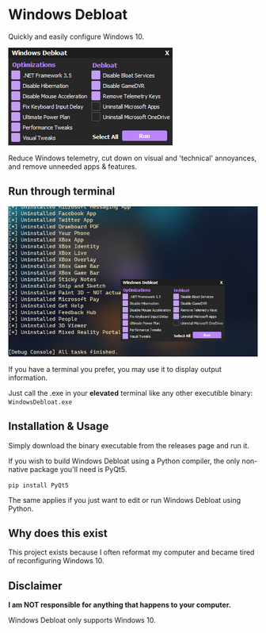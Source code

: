 # Windows Debloat
Quickly and easily configure Windows 10.

![alt text](https://github.com/LinJuz/WindowsDebloat/blob/main/screenshots/MainGUI.png)

Reduce Windows telemetry, cut down on visual and 'technical' annoyances, and remove unneeded apps & features.

## Run through terminal
![alt text](https://github.com/LinJuz/WindowsDebloat/blob/main/screenshots/TerminalBG.png)

If you have a terminal you prefer, you may use it to display output information.

Just call the .exe in your **elevated** terminal like any other executible binary: ``WindowsDebloat.exe``

## Installation & Usage
Simply download the binary executable from the releases page and run it.

If you wish to build Windows Debloat using a Python compiler, the only non-native package you'll need is PyQt5.

``pip install PyQt5``

The same applies if you just want to edit or run Windows Debloat using Python.

## Why does this exist
This project exists because I often reformat my computer and became tired of reconfiguring Windows 10. 


## Disclaimer
**I am NOT responsible for anything that happens to your computer.**

Windows Debloat only supports Windows 10.
